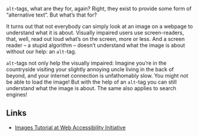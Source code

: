 `alt`-tags, what are they for, again? Right, they exist to provide some form of “alternative text”. But what’s that for?

It turns out that not everybody can simply look at an image on a webpage to understand what it is about. Visually impaired users use screen-readers, that, well, read out loud what’s on the screen, more or less. And a screen reader – a stupid algorithm – doesn’t understand what the image is about without our help: an `alt`-tag.

`alt`-tags not only help the visually impaired: Imagine you’re in the countryside visiting your slightly annoying uncle living in the back of beyond, and your internet connection is unfathomably slow. You might not be able to load the image! But with the help of an `alt`-tag you can still understand what the image is about. The same also applies to search engines!

## Links
- [Images Tutorial at Web Accessibility Initiative](https://www.w3.org/WAI/tutorials/images/)